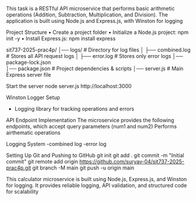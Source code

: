 This task is a RESTful API microservice that performs basic arithmetic operations (Addition, Subtraction, Multiplication, and Division). The application is built using Node.js and Express.js, with Winston for logging

Project Structure
• Create a project folder 
• Initialize a Node.js project: npm init -y 
• Install Express.js: npm install express

sit737-2025-prac4p/
│── logs/                   # Directory for log files
│   ├── combined.log        # Stores all API request logs
│   ├── error.log           # Stores only error logs
│── package-lock.json           
│── package.json            # Project dependencies & scripts
│── server.js               # Main Express server file

Start the server
node server.js
http://localhost:3000

Winston Logger Setup
- Logging library for tracking operations and errors
  
API Endpoint Implementation
The microservice provides the following endpoints, which accept query parameters (num1 and num2)
Performs airthematic operations

Logging System
-combined log
-error log

Setting Up Git and Pushing to GitHub 
git init
git add .
git commit -m "Initial commit"
git remote add origin https://github.com/suryav-04/sit737-2025-prac4p.git
git branch -M main
git push -u origin main


This calculator microservice is built using Node.js, Express.js, and Winston for logging. It provides reliable logging, API validation, and structured code for scalability
